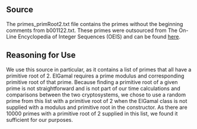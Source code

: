 ## Source
The primes_primRoot2.txt file contains the primes without the beginning comments from b001122.txt. These primes were outsourced from The On-Line Encyclopedia of Integer Sequences (OEIS) and can be found [here](https://oeis.org/A001122). 



## Reasoning for Use
We use this source in particular, as it contains a list of primes that all have a primitive root of 2. ElGamal requires a prime modulus and corresponding primitive root of that prime. Because finding a primitive root of a given prime is not straightforward and is not part of our time calculations and comparisons between the two cryptosystems, we chose to use a random prime from this list with a primitive root of 2 when the ElGamal class is not supplied with a modulus and primitive root in the constructor. As there are 10000 primes with a primitive root of 2 supplied in this list, we found it sufficient for our purposes.
